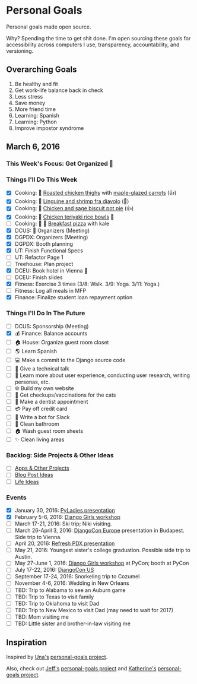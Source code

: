 
# Personal Goals

Personal goals made open source.

Why? Spending the time to get shit done. I'm open sourcing these goals for accessibility across computers I use, transparency, accountability, and versioning.

## Overarching Goals

1. Be healthy and fit 
1. Get work-life balance back in check
1. Less stress
1. Save money
1. More friend time
1. Learning: Spanish 
2. Learning: Python 
3. Improve impostor syndrome

## March 6, 2016

### This Week's Focus: Get Organized :calendar:

### Things I'll Do This Week

- [x] Cooking: :chicken: [Roasted chicken thighs](http://www.simplyrecipes.com/recipes/herb_roasted_chicken_thighs_with_potatoes/) with [maple-glazed carrots](https://www.blueapron.com/recipes/roast-chicken-with-mashed-potatoes-maple-glazed-carrots) (:thumbsup:)
- [x] Cooking: :spaghetti:  [Linguine and shrimp fra diavolo](http://www.skinnytaste.com/2012/05/linguini-and-shrimp-fra-diavolo.html) (:star2:) 
- [x] Cooking: :chicken: [Chicken and sage biscuit pot pie](https://www.blueapron.com/recipes/chicken-sage-biscuit-pot-pie-with-cremini-mushrooms-purple-top-turnip) (:thumbsup:)
- [x] Cooking: :rice: [Chicken teriyaki rice bowls](http://www.olgasflavorfactory.com/main-course/poultry/chicken-teriyaki/) :rice:
- [ ] Cooking: :pizza: :egg: [Breakfast pizza](http://smittenkitchen.com/blog/2010/03/breakfast-pizza/) with kale
- [x] DCUS: :open_file_folder: Organizers (Meeting)
- [x] DGPDX: Organizers (Meeting) 
- [x] DGPDX: Booth planning 
- [x] UT: Finish Functional Specs 
- [ ] UT: Refactor Page 1 
- [ ] Treehouse: Plan project
- [x] DCEU: Book hotel in Vienna :hotel:
- [ ] DCEU: Finish slides
- [x] Fitness: Exercise 3 times (3/8: Walk. 3/9: Yoga. 3/11: Yoga.) 
- [ ] Fitness: Log all meals in MFP
- [x] Finance: Finalize student loan repayment option

### Things I'll Do In The Future

- [ ] DCUS: Sponsorship (Meeting)
- [x] :moneybag: Finance: Balance accounts  
- [ ] :house: House: Organize guest room closet
- [ ] :earth_americas: Learn Spanish 
- [ ] :computer: Make a commit to the Django source code 
- [ ] :wrench: Give a technical talk 
- [ ] :dancers: Learn more about user experience, conducting user research, writing personas, etc. 
- [ ] :globe_with_meridians: Build my own website
- [ ] :syringe: Get checkups/vaccinations for the cats 
- [ ] :date: Make a dentist appointment 
- [ ] :credit_card: Pay off credit card 
- [ ] :older_woman: Write a bot for Slack 
- [ ] :toilet: Clean bathroom 
- [ ] :house: Wash guest room sheets 
- [ ] :sparkles: Clean living areas 

### Backlog: Side Projects & Other Ideas

- [ ] [Apps & Other Projects](ideas/app-ideas.md)
- [ ] [Blog Post Ideas](ideas/blog-ideas.md)
- [ ] [Life Ideas](ideas/life-ideas.md)

### Events 
- [x] January 30, 2016: [PyLadies presentation](https://www.youtube.com/watch?v=OAQAXVU1jIo)
- [x] February 5-6, 2016: [Django Girls workshop](https://djangogirls.org/portland/)
- [ ] March 17-21, 2016: Ski trip; Niki visiting.
- [ ] March 26-April 3, 2016: [DjangoCon Europe](https://djangocon.eu/) presentation in Budapest. Side trip to Vienna. 
- [ ] April 20, 2016: [Refresh PDX presentation](http://rfrshpdx.org/jane-austen-on-python-tips-from-an-english-major-on-writing-better-code/)
- [ ] May 21, 2016: Youngest sister's college graduation. Possible side trip to Austin. 
- [ ] May 27-June 1, 2016: [Django Girls workshop](https://djangogirls.org/pycon/) at PyCon; booth at PyCon
- [ ] July 17-22, 2016: [DjangoCon US](https://2016.djangocon.us/) 
- [ ] September 17-24, 2016: Snorkeling trip to Cozumel 
- [ ] November 4-6, 2016: Wedding in New Orleans
- [ ] TBD: Trip to Alabama to see an Auburn game 
- [ ] TBD: Trip to Texas to visit family 
- [ ] TBD: Trip to Oklahoma to visit Dad 
- [ ] TBD: Trip to New Mexico to visit Dad (may need to wait for 2017) 
- [ ] TBD: Mom visiting me 
- [ ] TBD: Little sister and brother-in-law visiting me 

## Inspiration

Inspired by [Una's](https://github.com/una) [personal-goals project](https://github.com/una/personal-goals).

Also, check out [Jeff's](https://github.com/jefftriplett) [personal-goals project](https://github.com/jefftriplett/personal-goals) and [Katherine's](https://github.com/KatherineMichel) [personal-goals project](https://github.com/KatherineMichel/personal-goals).
